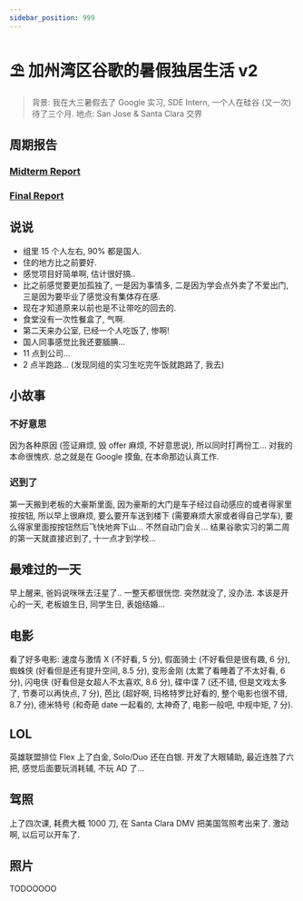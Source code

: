 ```yaml
---
sidebar_position: 999
---
```

# ⛱️ 加州湾区谷歌的暑假独居生活 v2

> 背景: 我在大三暑假去了 Google 实习, SDE Intern, 一个人在硅谷 (又一次) 待了三个月.
> 地点: San Jose & Santa Clara 交界

## 周期报告

### [Midterm Report](https://github.com/fewwwww/blog.suningyao.com/blob/master/static/doc/valley/midterm.pdf)

### [Final Report](https://github.com/fewwwww/blog.suningyao.com/blob/master/static/doc/valley/final.pdf)

## 说说

- 组里 15 个人左右, 90% 都是国人.
- 住的地方比之前要好.
- 感觉项目好简单啊, 估计很好搞..
- 比之前感觉要更加孤独了, 一是因为事情多, 二是因为学会点外卖了不爱出门, 三是因为要毕业了感觉没有集体存在感.
- 现在才知道原来以前也是不让带吃的回去的.
- 食堂没有一次性餐盒了, 气啊.
- 第二天来办公室, 已经一个人吃饭了, 惨啊!
- 国人同事感觉比我还要腼腆...
- 11 点到公司...
- 2 点半跑路... (发现同组的实习生吃完午饭就跑路了, 我去)

## 小故事

### 不好意思

因为各种原因 (签证麻烦, 毁 offer 麻烦, 不好意思说), 所以同时打两份工... 对我的本命很愧疚. 总之就是在 Google 摸鱼, 在本命那边认真工作.

### 迟到了

第一天搬到老板的大豪斯里面, 因为豪斯的大门是车子经过自动感应的或者得家里按按钮, 所以早上很麻烦, 要么要开车送到楼下 (需要麻烦大家或者得自己学车), 要么得家里面按按钮然后飞快地奔下山... 不然自动门会关... 结果谷歌实习的第二周的第一天就直接迟到了, 十一点才到学校...

## 最难过的一天

早上醒来, 爸妈说咪咪去汪星了.. 一整天都很恍惚. 突然就没了, 没办法. 本该是开心的一天, 老板娘生日, 同学生日, 表姐结婚...

## 电影

看了好多电影: 速度与激情 X (不好看, 5 分), 假面骑士 (不好看但是很有趣, 6 分), 蜘蛛侠 (好看但是还有提升空间, 8.5 分), 变形金刚 (太累了看睡着了不太好看, 6 分), 闪电侠 (好看但是女超人不太喜欢, 8.6 分), 碟中谍 7 (还不错, 但是文戏太多了, 节奏可以再快点, 7 分), 芭比 (超好啊, 玛格特罗比好看的, 整个电影也很不错, 8.7 分), 德米特号 (和奇葩 date 一起看的, 太神奇了, 电影一般吧, 中规中矩, 7 分).

## LOL

英雄联盟排位 Flex 上了白金, Solo/Duo 还在白银. 开发了大眼辅助, 最近连胜了六把, 感觉后面要玩消耗辅, 不玩 AD 了...

## 驾照

上了四次课, 耗费大概 1000 刀, 在 Santa Clara DMV 把美国驾照考出来了. 激动啊, 以后可以开车了.

## 照片

TODOOOOO
